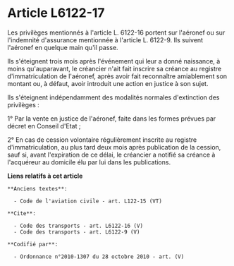 # Article L6122-17

Les privilèges mentionnés à l'article L. 6122-16 portent sur l'aéronef ou sur l'indemnité d'assurance mentionnée à l'article
L. 6122-9. Ils suivent l'aéronef en quelque main qu'il passe. 

Ils s'éteignent trois mois après l'événement qui leur a donné naissance, à moins qu'auparavant, le créancier n'ait fait
inscrire sa créance au registre d'immatriculation de l'aéronef, après avoir fait reconnaître amiablement son montant ou, à
défaut, avoir introduit une action en justice à son sujet. 

Ils s'éteignent indépendamment des modalités normales d'extinction des privilèges : 

1° Par la vente en justice de l'aéronef, faite dans les formes prévues par décret en Conseil d'Etat ; 

2° En cas de cession volontaire régulièrement inscrite au registre d'immatriculation, au plus tard deux mois après
publication de la cession, sauf si, avant l'expiration de ce délai, le créancier a notifié sa créance à l'acquéreur au
domicile élu par lui dans les publications.

**Liens relatifs à cet article**

	**Anciens textes**:

	  - Code de l'aviation civile - art. L122-15 (VT)

	**Cite**:

	  - Code des transports - art. L6122-16 (V)
	  - Code des transports - art. L6122-9 (V)

	**Codifié par**:

	  - Ordonnance n°2010-1307 du 28 octobre 2010 - art. (V)
